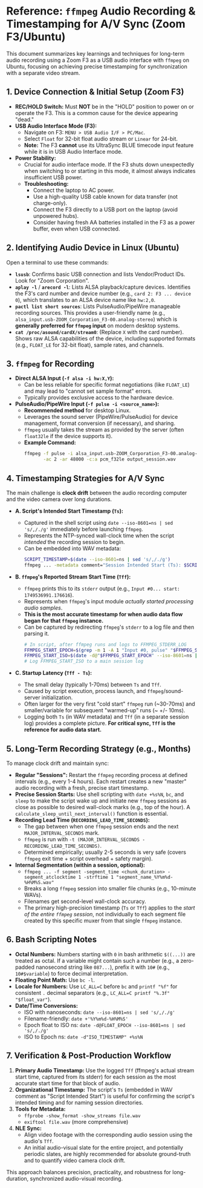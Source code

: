 # Reference: `ffmpeg` Audio Recording & Timestamping for A/V Sync (Zoom F3/Ubuntu)

This document summarizes key learnings and techniques for long-term audio recording using a Zoom F3 as a USB audio interface with `ffmpeg` on Ubuntu, focusing on achieving precise timestamping for synchronization with a separate video stream.

## 1. Device Connection & Initial Setup (Zoom F3)

*   **REC/HOLD Switch:** Must **NOT** be in the "HOLD" position to power on or operate the F3. This is a common cause for the device appearing "dead."
*   **USB Audio Interface Mode (F3):**
    *   Navigate on F3: `MENU > USB Audio I/F > PC/Mac`.
    *   Select `Float` for 32-bit float audio stream or `Linear` for 24-bit.
    *   **Note:** The F3 **cannot** use its UltraSync BLUE timecode input feature while it is in USB Audio Interface mode.
*   **Power Stability:**
    *   Crucial for audio interface mode. If the F3 shuts down unexpectedly when switching to or starting in this mode, it almost always indicates insufficient USB power.
    *   **Troubleshooting:**
        *   Connect the laptop to AC power.
        *   Use a high-quality USB cable known for data transfer (not charge-only).
        *   Connect the F3 directly to a USB port on the laptop (avoid unpowered hubs).
        *   Consider having fresh AA batteries installed in the F3 as a power buffer, even when USB connected.

## 2. Identifying Audio Device in Linux (Ubuntu)

Open a terminal to use these commands:

*   **`lsusb`**: Confirms basic USB connection and lists Vendor/Product IDs. Look for "Zoom Corporation".
*   **`aplay -l`** / **`arecord -l`**: Lists ALSA playback/capture devices. Identifies the F3's card number and device number (e.g., `card 2: F3 ... device 0`), which translates to an ALSA device name like `hw:2,0`.
*   **`pactl list short sources`**: Lists PulseAudio/PipeWire manageable recording sources. This provides a user-friendly name (e.g., `alsa_input.usb-ZOOM_Corporation_F3-00.analog-stereo`) which is **generally preferred for `ffmpeg` input** on modern desktop systems.
*   **`cat /proc/asound/cardX/stream0`**: (Replace `X` with the card number). Shows raw ALSA capabilities of the device, including supported formats (e.g., `FLOAT_LE` for 32-bit float), sample rates, and channels.

## 3. `ffmpeg` for Recording

*   **Direct ALSA Input (`-f alsa -i hw:X,Y`):**
    *   Can be less reliable for specific format negotiations (like `FLOAT_LE`) and may lead to "cannot set sample format" errors.
    *   Typically provides exclusive access to the hardware device.
*   **PulseAudio/PipeWire Input (`-f pulse -i <source_name>`):**
    *   **Recommended method** for desktop Linux.
    *   Leverages the sound server (PipeWire/PulseAudio) for device management, format conversion (if necessary), and sharing.
    *   `ffmpeg` usually takes the stream as provided by the server (often `float32le` if the device supports it).
    *   **Example Command:**
        ```bash
        ffmpeg -f pulse -i alsa_input.usb-ZOOM_Corporation_F3-00.analog-stereo \
               -ac 2 -ar 48000 -c:a pcm_f32le output_session.wav
        ```

## 4. Timestamping Strategies for A/V Sync

The main challenge is **clock drift** between the audio recording computer and the video camera over long durations.

*   **A. Script's Intended Start Timestamp (`Ts`):**
    *   Captured in the shell script using `date --iso-8601=ns | sed 's/,/./g'` immediately before launching `ffmpeg`.
    *   Represents the NTP-synced wall-clock time when the script *intended* the recording session to begin.
    *   Can be embedded into WAV metadata:
        ```bash
        SCRIPT_TIMESTAMP=$(date --iso-8601=ns | sed 's/,/./g')
        ffmpeg ... -metadata comment="Session Intended Start (Ts): $SCRIPT_TIMESTAMP" ...
        ```

*   **B. `ffmpeg`'s Reported Stream Start Time (`Tff`):**
    *   `ffmpeg` prints this to its `stderr` output (e.g., `Input #0... start: 1749536991.176616`).
    *   Represents when `ffmpeg`'s input module *actually started processing audio samples*.
    *   **This is the most accurate timestamp for when audio data flow began for that `ffmpeg` instance.**
    *   Can be captured by redirecting `ffmpeg`'s `stderr` to a log file and then parsing it.
        ```bash
        # In script, after ffmpeg runs and logs to FFMPEG_STDERR_LOG
        FFMPEG_START_EPOCH=$(grep -m 1 -A 1 "Input #0, pulse" "$FFMPEG_STDERR_LOG" | grep -oP 'start: \K[0-9]+\.[0-9]+')
        FFMPEG_START_ISO=$(date -d@"$FFMPEG_START_EPOCH" --iso-8601=ns | sed 's/,/./g')
        # Log FFMPEG_START_ISO to a main session log
        ```

*   **C. Startup Latency (`Tff - Ts`):**
    *   The small delay (typically 1-70ms) between `Ts` and `Tff`.
    *   Caused by script execution, process launch, and `ffmpeg`/sound-server initialization.
    *   Often larger for the very first "cold start" `ffmpeg` run (~30-70ms) and smaller/variable for subsequent "warmed-up" runs (~ +/- 10ms).
    *   Logging both `Ts` (in WAV metadata) and `Tff` (in a separate session log) provides a complete picture. **For critical sync, `Tff` is the reference for audio data start.**

## 5. Long-Term Recording Strategy (e.g., Months)

To manage clock drift and maintain sync:

*   **Regular "Sessions":** Restart the `ffmpeg` recording process at defined intervals (e.g., every 1-4 hours). Each restart creates a new "master" audio recording with a fresh, precise start timestamp.
*   **Precise Session Starts:** Use shell scripting with `date +%s%N`, `bc`, and `sleep` to make the script wake up and initiate new `ffmpeg` sessions as close as possible to desired wall-clock marks (e.g., top of the hour). A `calculate_sleep_until_next_interval()` function is essential.
*   **Recording Lead Time (`RECORDING_LEAD_TIME_SECONDS`):**
    *   The gap between when one `ffmpeg` session ends and the next `MAJOR_INTERVAL_SECONDS` mark.
    *   `ffmpeg` is run with `-t (MAJOR_INTERVAL_SECONDS - RECORDING_LEAD_TIME_SECONDS)`.
    *   Determined empirically; usually 2-5 seconds is very safe (covers `ffmpeg` exit time + script overhead + safety margin).
*   **Internal Segmentation (within a session, optional):**
    *   `ffmpeg ... -f segment -segment_time <chunk_duration> -segment_atclocktime 1 -strftime 1 "segment_name_%Y%m%d-%H%M%S.wav"`
    *   Breaks a long `ffmpeg` session into smaller file chunks (e.g., 10-minute WAVs).
    *   Filenames get second-level wall-clock accuracy.
    *   The primary high-precision timestamp (`Ts` or `Tff`) applies to the *start of the entire `ffmpeg` session*, not individually to each segment file created by this specific muxer from that single `ffmpeg` instance.

## 6. Bash Scripting Notes

*   **Octal Numbers:** Numbers starting with `0` in bash arithmetic `$((...))` are treated as octal. If a variable might contain such a number (e.g., a zero-padded nanosecond string like `087...`), prefix it with `10#` (e.g., `10#$variable`) to force decimal interpretation.
*   **Floating Point Math:** Use `bc -l`.
*   **Locale for Numbers:** Use `LC_ALL=C` before `bc` and `printf "%f"` for consistent `.` decimal separators (e.g., `LC_ALL=C printf "%.3f" "$float_var"`).
*   **Date/Time Conversions:**
    *   ISO with nanoseconds: `date --iso-8601=ns | sed 's/,/./g'`
    *   Filename-friendly: `date +'%Y%m%d-%H%M%S'`
    *   Epoch float to ISO ns: `date -d@FLOAT_EPOCH --iso-8601=ns | sed 's/,/./g'`
    *   ISO to Epoch ns: `date -d"ISO_TIMESTAMP" +%s%N`

## 7. Verification & Post-Production Workflow

1.  **Primary Audio Timestamp:** Use the logged `Tff` (ffmpeg's actual stream start time, captured from its stderr) for each session as the most accurate start time for that block of audio.
2.  **Organizational Timestamp:** The script's `Ts` (embedded in WAV comment as "Script Intended Start") is useful for confirming the script's intended timing and for naming session directories.
3.  **Tools for Metadata:**
    *   `ffprobe -show_format -show_streams file.wav`
    *   `exiftool file.wav` (more comprehensive)
4.  **NLE Sync:**
    *   Align video footage with the corresponding audio session using the audio's `Tff`.
    *   An initial audio-visual slate for the entire project, and potentially periodic slates, are highly recommended for absolute ground-truth and to quantify video camera clock drift.

This approach balances precision, practicality, and robustness for long-duration, synchronized audio-visual recording.
